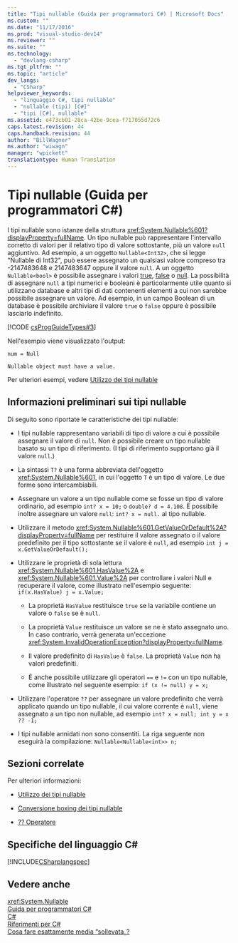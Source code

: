 ```yaml
---
title: "Tipi nullable (Guida per programmatori C#) | Microsoft Docs"
ms.custom: ""
ms.date: "11/17/2016"
ms.prod: "visual-studio-dev14"
ms.reviewer: ""
ms.suite: ""
ms.technology: 
  - "devlang-csharp"
ms.tgt_pltfrm: ""
ms.topic: "article"
dev_langs: 
  - "CSharp"
helpviewer_keywords: 
  - "linguaggio C#, tipi nullable"
  - "nullable (tipi) [C#]"
  - "tipi [C#], nullable"
ms.assetid: e473cb01-28ca-42be-9cea-f717055d72c6
caps.latest.revision: 44
caps.handback.revision: 44
author: "BillWagner"
ms.author: "wiwagn"
manager: "wpickett"
translationtype: Human Translation
---
```

# Tipi nullable (Guida per programmatori C#)
I tipi nullable sono istanze della struttura <xref:System.Nullable%601?displayProperty=fullName>.  Un tipo nullable può rappresentare l'intervallo corretto di valori per il relativo tipo di valore sottostante, più un valore `null` aggiuntivo.  Ad esempio, a un oggetto `Nullable<Int32>`, che si legge "Nullable di Int32", può essere assegnato un qualsiasi valore compreso tra \-2147483648 e 2147483647 oppure il valore `null`.  A un oggetto `Nullable<bool>` è possibile assegnare i valori [true](../../../csharp/language-reference/keywords/true.md), [false](../../../csharp/language-reference/keywords/false.md) o [null](../../../csharp/language-reference/keywords/null.md).  La possibilità di assegnare `null` a tipi numerici e booleani è particolarmente utile quanto si utilizzano database e altri tipi di dati contenenti elementi a cui non sarebbe possibile assegnare un valore.  Ad esempio, in un campo Boolean di un database è possibile archiviare il valore `true` o `false` oppure è possibile lasciarlo indefinito.  
  
 [!CODE [csProgGuideTypes#3](../CodeSnippet/VS_Snippets_VBCSharp/CsProgGuideTypes#3)]  
  
 Nell'esempio viene visualizzato l'output:  
  
 `num = Null`  
  
 `Nullable object must have a value.`  
  
 Per ulteriori esempi, vedere [Utilizzo dei tipi nullable](../../../csharp/programming-guide/nullable-types/using-nullable-types.md)  
  
## Informazioni preliminari sui tipi nullable  
 Di seguito sono riportate le caratteristiche dei tipi nullable:  
  
-   I tipi nullable rappresentano variabili di tipo di valore a cui è possibile assegnare il valore di `null`.  Non è possibile creare un tipo nullable basato su un tipo di riferimento.  \(I tipi di riferimento supportano già il valore `null`.\)  
  
-   La sintassi `T?` è una forma abbreviata dell'oggetto <xref:System.Nullable%601>, in cui l'oggetto `T` è un tipo di valore.  Le due forme sono intercambiabili.  
  
-   Assegnare un valore a un tipo nullable come se fosse un tipo di valore ordinario, ad esempio `int? x = 10;` o `double? d = 4.108`.  È possibile inoltre assegnare un valore `null`: `int? x = null.` al tipo nullable.  
  
-   Utilizzare il metodo <xref:System.Nullable%601.GetValueOrDefault%2A?displayProperty=fullName> per restituire il valore assegnato o il valore predefinito per il tipo sottostante se il valore è `null`, ad esempio  `int j = x.GetValueOrDefault();`  
  
-   Utilizzare le proprietà di sola lettura <xref:System.Nullable%601.HasValue%2A> e <xref:System.Nullable%601.Value%2A> per controllare i valori Null e recuperare il valore, come illustrato nell'esempio seguente: `if(x.HasValue) j = x.Value;`  
  
    -   La proprietà `HasValue` restituisce `true` se la variabile contiene un valore o `false` se è `null`.  
  
    -   La proprietà `Value` restituisce un valore se ne è stato assegnato uno.  In caso contrario, verrà generata un'eccezione <xref:System.InvalidOperationException?displayProperty=fullName>.  
  
    -   Il valore predefinito di `HasValue` è `false`.  La proprietà `Value` non ha valori predefiniti.  
  
    -   È anche possibile utilizzare gli operatori `==` e `!=` con un tipo nullable, come illustrato nel seguente esempio: `if (x != null) y = x;`  
  
-   Utilizzare l'operatore `??` per assegnare un valore predefinito che verrà applicato quando un tipo nullable, il cui valore corrente è `null`, viene assegnato a un tipo non nullable, ad esempio `int? x = null; int y = x ?? -1;`  
  
-   I tipi nullable annidati non sono consentiti.  La riga seguente non eseguirà la compilazione: `Nullable<Nullable<int>> n;`  
  
## Sezioni correlate  
 Per ulteriori informazioni:  
  
-   [Utilizzo dei tipi nullable](../../../csharp/programming-guide/nullable-types/using-nullable-types.md)  
  
-   [Conversione boxing dei tipi nullable](../../../csharp/programming-guide/nullable-types/boxing-nullable-types.md)  
  
-   [?? Operatore](../../../csharp/language-reference/operators/null-conditional-operator.md)  
  
## Specifiche del linguaggio C\#  
 [!INCLUDE[CSharplangspec](../../../csharp/language-reference/keywords/includes/csharplangspec_md.md)]  
  
## Vedere anche  
 <xref:System.Nullable>   
 [Guida per programmatori C\#](../../../csharp/programming-guide/index.md)   
 [C\#](../../../csharp/csharp.md)   
 [Riferimenti per C\#](../../../csharp/language-reference/index.md)   
 [Cosa fare esattamente media “sollevata„?](http://go.microsoft.com/fwlink/?LinkId=112382)